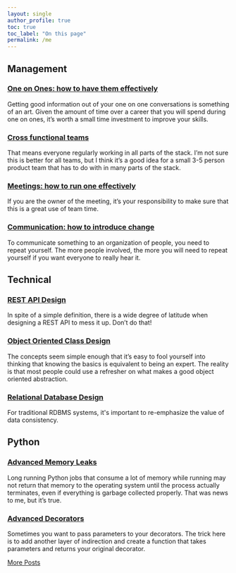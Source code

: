 ```yaml
---
layout: single
author_profile: true
toc: true
toc_label: "On this page"
permalink: /me
---
```


## Management

<!-- ### [Interviewing: How to run an interview loop]() -->

<!-- ### [Closing: Create meaning with the candidate]() -->

<!-- ### [Bootstrapping: finding managers and structuring teams]() -->

### [One on Ones: how to have them effectively](/blog/2015/02/10/one-on-ones.html)
Getting good information out of your one on one conversations is something of an art. Given the amount of time over a career that you will spend during one on ones, it’s worth a small time investment to improve your skills.

### [Cross functional teams](/blog/2016/10/16/cross-functional-scrum-teams.html)
That means everyone regularly working in all parts of the stack. I’m not sure
this is better for all teams, but I think it’s a good idea for a small 3-5
person product team that has to do with in many parts of the stack.

<!-- ### [Delivery/Feature teams]() -->

<!-- ### [Culture: how to define and live it]() -->

### [Meetings: how to run one effectively](/blog/2017/03/31/meeting-best-practices.html)
If you are the owner of the meeting, it’s your responsibility to make sure that this is a great use of team time.

### [Communication: how to introduce change](/blog/2017/09/11/say-it-multiple-times.html)
To communicate something to an organization of people, you need to repeat yourself. The more people involved, the more you will need to repeat yourself if you want everyone to really hear it.

## Technical

### [REST API Design](/blog/2015/04/24/rest-api-design.html)
In spite of a simple definition, there is a wide degree of latitude when
designing a REST API to mess it up. Don’t do that!

### [Object Oriented Class Design](/blog/2014/12/22/class-design.html)
The concepts seem simple enough that it’s easy to fool yourself into thinking
that knowing the basics is equivalent to being an expert. The reality is that
most people could use a refresher on what makes a good object oriented abstraction.

### [Relational Database Design](/blog/2013/02/16/why-database-acid-matters.html)
For traditional RDBMS systems, it's important to re-emphasize the value of data
consistency.

<!-- non-relational database -->

## Python

### [Advanced Memory Leaks](/blog/2013/08/03/diagnosing-memory-leaks-python.html)
Long running Python jobs that consume a lot of memory while running may not return that memory to the operating system until the process actually terminates, even if everything is garbage collected properly. That was news to me, but it’s true.

### [Advanced Decorators](/blog/2013/12/17/python-decorator-optional-parameter.html)
Sometimes you want to pass parameters to your decorators. The trick here is to add another layer of indirection and create a function that takes parameters and returns your original decorator.

[More Posts](/blog/)
